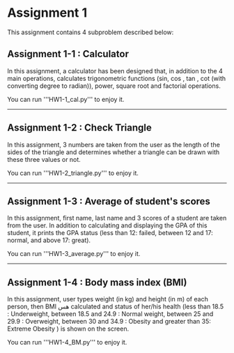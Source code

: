 # Assignment 1

This assignment contains 4 subproblem described below:

## Assignment 1-1 : Calculator

In this assignment, a calculator has been designed that, in addition to the 4 main operations, calculates trigonometric functions (sin, cos , tan , cot (with converting degree to radian)), power, square root and factorial operations.


You can run '''HW1-1_cal.py'''  to enjoy it.

---
## Assignment 1-2 : Check Triangle

In this assignment, 3 numbers are taken from the user as the length of the sides of the triangle and determines whether a triangle can be drawn with these three values or not.

You can run '''HW1-2_triangle.py'''  to enjoy it.

---
## Assignment 1-3 : Average of student's scores
In this assignment, first name, last name and 3 scores of a student are taken from the user. In addition to calculating and displaying the GPA of this student, it prints the GPA status (less than 12: failed, between 12 and 17: normal, and above 17: great).

You can run '''HW1-3_average.py'''  to enjoy it.

---
## Assignment 1-4 : Body mass index (BMI) 

In this assignment, user types weight (in kg) and height (in m) of each person, then BMI هس calculated and status of her/his health (less than 18.5 : Underweight, between 18.5 and 24.9 : Normal weight, between 25 and 29.9 : Overweight, between 30 and 34.9 : Obesity and greater than 35: Extreme Obesity ) is shown on the screen.

You can run '''HW1-4_BM.py'''  to enjoy it.
